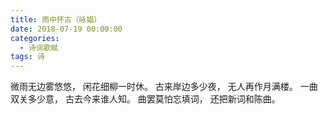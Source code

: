 ```yaml
---
title: 雨中怀古（咏娼）
date: 2018-07-19 00:00:00
categories:
  - 诗词歌赋
tags: 诗
---
```


微雨无边雾悠悠，
闲花细柳一时休。
古来岸边多少夜，
无人再作月满楼。
一曲双关多少意，
古去今来谁人知。
曲罢莫怕忘填词，
还把新词和陈曲。